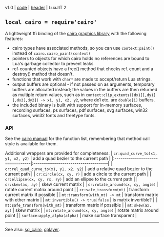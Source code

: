 v1.0 | [code](http://code.google.com/p/lua-files/source/browse/cairo.lua) | [header](http://code.google.com/p/lua-files/source/browse/cairo_h.lua) | LuaJIT 2

## `local cairo = require'cairo'` ##

A lightweight ffi binding of the [cairo graphics library](http://cairographics.org/) with the following features:
  * cairo types have associated methods, so you can use `context:paint()` instead of `cairo.cairo_paint(context)`
  * pointers to objects for which cairo holds no references are bound to Lua's garbage collector to prevent leaks
  * ref-counted objects have a free() method that checks ref. count and a destroy() method that doesn't.
  * functions that work with `char*` are made to accept/return Lua strings.
  * output buffers are optional - if not passed on as arguments, temporary buffers are allocated instead; the values in the buffers are then returned as multiple return values, such as in `context:clip_extents([dx1][,dy1][,dx2[,dy2]) -> x1, y1, x2, y2`, where dx1 etc. are `double[1]` buffers.
  * the included binary is built with support for in-memory surfaces, recording surfaces, ps surfaces, pdf surfaces, svg surfaces, win32 surfaces, win32 fonts and freetype fonts.

### API ###
See the [cairo manual](http://cairographics.org/manual/) for the function list, remembering that method call style is available for them.

Additional wrappers are provided for completeness:
| `cr:quad_curve_to(x1, y1, x2, y2)` | add a quad bezier to the current path |
|:-----------------------------------|:--------------------------------------|
| `cr:rel_quad_curve_to(x1, y1, x2, y2)` | add a relative quad bezier to the current path |
| `cr:circle(cx, cy, r)` | add a circle to the current path |
| `cr:ellipse(cx, cy, rx, ry)` | add an ellipse to the current path |
| `cr:skew(ax, ay)` | skew current matrix |
| `cr:rotate_around(cx, cy, angle)` | rotate current matrix around point |
| `cr:safe_transform(mt)` | transform current matrix if possible |
| `mt:transform(with_mt) -> mt` | transform matrix with other matrix |
| `mt:invertible() -> true|false` | is matrix invertible? |
| `mt:safe_transform(with_mt)` | transform matrix if possible |
| `mt:skew(ax, ay)` | skew matrix |
| `mt:rotate_around(cx, cy, angle)` | rotate matrix around point |
| `surface:apply_alpha(alpha)` | make surface transparent |


---

See also: [sg\_cairo](sg_cairo.md), [cplayer](cplayer.md).